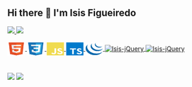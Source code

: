 <!--
**isisfa/isisfa** is a ✨ _special_ ✨ repository because its `README.md` (this file) appears on your GitHub profile.

Here are some ideas to get you started:

- 🔭 I’m currently working on ...
- 🌱 I’m currently learning ...
- 👯 I’m looking to collaborate on ...
- 🤔 I’m looking for help with ...
- 💬 Ask me about ...
- 📫 How to reach me: ...
- 😄 Pronouns: ...
- ⚡ Fun fact: ...
-->

## Hi there 👋 I'm Isis Figueiredo
 <div>
  <a href="https://github.com/isisfa">
  <img height="180em" src="https://github-readme-stats.vercel.app/api?username=isisfa&show_icons=true&theme=dracula&include_all_commits=true&count_private=true"/>
  <img height="180em" src="https://github-readme-stats.vercel.app/api/top-langs/?username=isisfa&layout=compact&langs_count=16&theme=dracula"/>
<div>
<div style="display: inline_block"><br>
  <img align="center" alt="Isis-HTML" height="30" width="40" src="https://raw.githubusercontent.com/devicons/devicon/master/icons/html5/html5-original.svg">
  <img align="center" alt="Isis-CSS" height="30" width="40" src="https://raw.githubusercontent.com/devicons/devicon/master/icons/css3/css3-original.svg">
  <img align="center" alt="Isis-Js" height="30" width="40" src="https://raw.githubusercontent.com/devicons/devicon/master/icons/javascript/javascript-plain.svg">
  <img align="center" alt="Isis-Ts" height="30" width="40" src="https://raw.githubusercontent.com/devicons/devicon/master/icons/typescript/typescript-plain.svg">
  <img align="center" alt="Isis-jQuery" height="30" width="40" src="https://raw.githubusercontent.com/devicons/devicon/master/icons/jquery/jquery-plain.svg">
  <img align="center" alt="Isis-jQuery" height="30" width="40" src="https://cdn.iconscout.com/icon/premium/png-256-thumb/json-file-1821272-1543974.png">
  <img align="center" alt="Isis-jQuery" height="30" width="40" src="https://cdn.worldvectorlogo.com/logos/angular-icon-1.svg">
 
  <!--- <img align="center" alt="Isis-React" height="30" width="40" src="https://raw.githubusercontent.com/devicons/devicon/master/icons/react/react-original.svg"> -->
  <!--- <img align="center" alt="Isis-Python" height="30" width="40" src="https://raw.githubusercontent.com/devicons/devicon/master/icons/php/python-original.svg"> -->
  <!--- <img align="center" alt="Isis-Csharp" height="30" width="40" src="https://raw.githubusercontent.com/devicons/devicon/master/icons/csharp/csharp-original.svg"> -->
</div>

# 
<div>
  <a href = "mailto: isis.falves@gmail.com"><img src="https://img.shields.io/badge/-Gmail-c14438?style=flat-square&logo=Gmail&logoColor=white&link=mailto:malone.nykolle@gmail.com" target="_blank"></a>
  <a href="https://www.linkedin.com/in/isisfa" target="_blank"><img src="https://img.shields.io/badge/-LinkedIn-blue?style=flat-square&logo=Linkedin&logoColor=white&link=https://www.linkedin.com/in/nykollemalone/" target="_blank"></a> 
</div>
